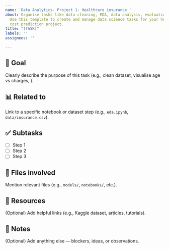 ```yaml
---
name: 'Data Analytics- Project 1- Healthcare insurance '
about: Organise tasks like data cleaning, EDA, data analysis, evaluation, and documentation.
  Use this template to create and manage data science tasks for your healthcare insurance
  cost prediction project.
title: "[TASK]"
labels: ''
assignees: ''

---
```


## 🎯 Goal ## 

Clearly describe the purpose of this task (e.g., clean dataset, visualise age vs charges, ).

## 📊 Related to

Link to a specific notebook or dataset step (e.g., `eda.ipynb`, `data/insurance.csv`).

## ✅ Subtasks

- [ ] Step 1
- [ ] Step 2
- [ ] Step 3

## 📁 Files involved

Mention relevant files (e.g., `models/`, `notebooks/`, etc.).

## 🔗 Resources

(Optional) Add helpful links (e.g., Kaggle dataset, articles, tutorials).

## 🧠 Notes

(Optional) Add anything else — blockers, ideas, or observations.
